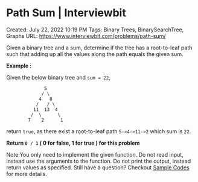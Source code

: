 # Path Sum | Interviewbit

Created: July 22, 2022 10:19 PM
Tags: Binary Trees, BinarySearchTree, Graphs
URL: https://www.interviewbit.com/problems/path-sum/

Given a binary tree and a sum, determine if the tree has a root-to-leaf path such that adding up all the values along the path equals the given sum.

**Example :**

Given the below binary tree and `sum = 22`,

```
              5
             / \
            4   8
           /   / \
          11  13  4
         /  \      \
        7    2      1

```

return `true`, as there exist a root-to-leaf path `5->4->11->2` which sum is `22`.

**Return `0 / 1` ( 0 for false, 1 for true ) for this problem**

Note:You only need to implement the given function. Do not read input, instead use the arguments to the function. Do not print the output, instead return values as specified. Still have a question? Checkout [Sample Codes](https://www.interviewbit.com/pages/sample_codes/) for more details.